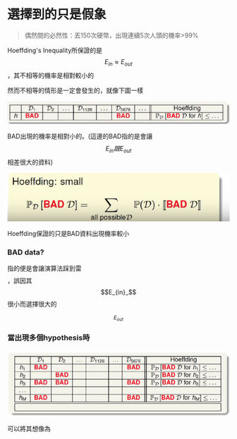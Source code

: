 # 選擇到的只是假象

> 偶然間的必然性：丟150次硬幣，出現連續5次人頭的機率&gt;99%

Hoeffding's Inequality所保證的是$$E_{in} \approx E_{out}$$，其不相等的機率是相對較小的

然而不相等的情形是一定會發生的，就像下圖一樣

![](/assets/nfd432734hgimport.png)

BAD出現的機率是相對小的。\(這邊的BAD指的是會讓$$E_{in}跟E_{out}$$相差很大的資料\)

![](/assets/im398hy4gfh34port.png)

Hoeffding保證的只是BAD資料出現機率較小

### BAD data?

指的便是會讓演算法踩到雷$$$$，誤因其$$E_{in}_$$很小而選擇很大的$$_E_{out}$$

### 當出現多個hypothesis時

![](/assets/iy7f32fuhmport.png)

可以將其想像為

